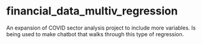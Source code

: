 # financial_data_multiv_regression
An expansion of COVID sector analysis project to include more variables. Is being used to make chatbot that walks through this type of regression.
